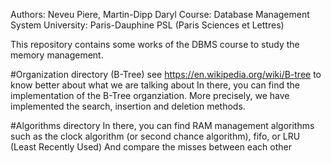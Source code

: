 Authors: Neveu Piere, Martin-Dipp Daryl
Course: Database Management System 
University: Paris-Dauphine PSL (Paris Sciences et Lettres)

This repository contains some works of the DBMS course to study the memory management.

#Organization directory (B-Tree)
see https://en.wikipedia.org/wiki/B-tree to know better about what we are talking about
In there, you can find the implementation of the B-Tree organziation. More precisely, we have implemented the search, insertion and deletion methods.

#Algorithms directory
In there, you can find RAM management algorithms such as the clock algorithm (or second chance algorithm), fifo, or LRU (Least Recently Used)
And compare the misses between each other
